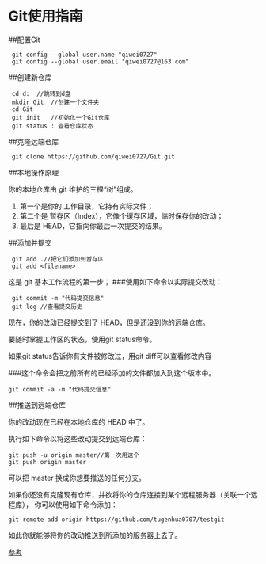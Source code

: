 # Git使用指南

##配置Git

     git config --global user.name "qiwei0727"  
     git config --global user.email "qiwei0727@163.com"
     
##创建新仓库

     cd d:  //跳转到d盘  
     mkdir Git  //创建一个文件夹  
     cd Git    
     git init   //初始化一个Git仓库
     git status : 查看仓库状态

##克隆远端仓库

     git clone https://github.com/qiwei0727/Git.git

##本地操作原理

你的本地仓库由 git 维护的三棵“树”组成。

1. 第一个是你的 工作目录，它持有实际文件；
2. 第二个是 暂存区（Index），它像个缓存区域，临时保存你的改动；
3. 最后是 HEAD，它指向你最后一次提交的结果。

##添加并提交

     git add .//把它们添加到暂存区
     git add <filename>

这是 git 基本工作流程的第一步；
###使用如下命令以实际提交改动：

     git commit -m "代码提交信息"  
     git log //查看提交历史

现在，你的改动已经提交到了 HEAD，但是还没到你的远端仓库。

要随时掌握工作区的状态，使用git status命令。

如果git status告诉你有文件被修改过，用git diff可以查看修改内容

###这个命令会把之前所有的已经添加的文件都加入到这个版本中。

    git commit -a -m "代码提交信息"
##推送到远端仓库

你的改动现在已经在本地仓库的 HEAD 中了。

执行如下命令以将这些改动提交到远端仓库：

    git push -u origin master//第一次用这个
    git push origin master

可以把 master 换成你想要推送的任何分支。

如果你还没有克隆现有仓库，并欲将你的仓库连接到某个远程服务器（关联一个远程库）， 
你可以使用如下命令添加：

    git remote add origin https://github.com/tugenhua0707/testgit 


如此你就能够将你的改动推送到所添加的服务器上去了。

[参考](http://www.liaoxuefeng.com/wiki/0013739516305929606dd18361248578c67b8067c8c017b000)
